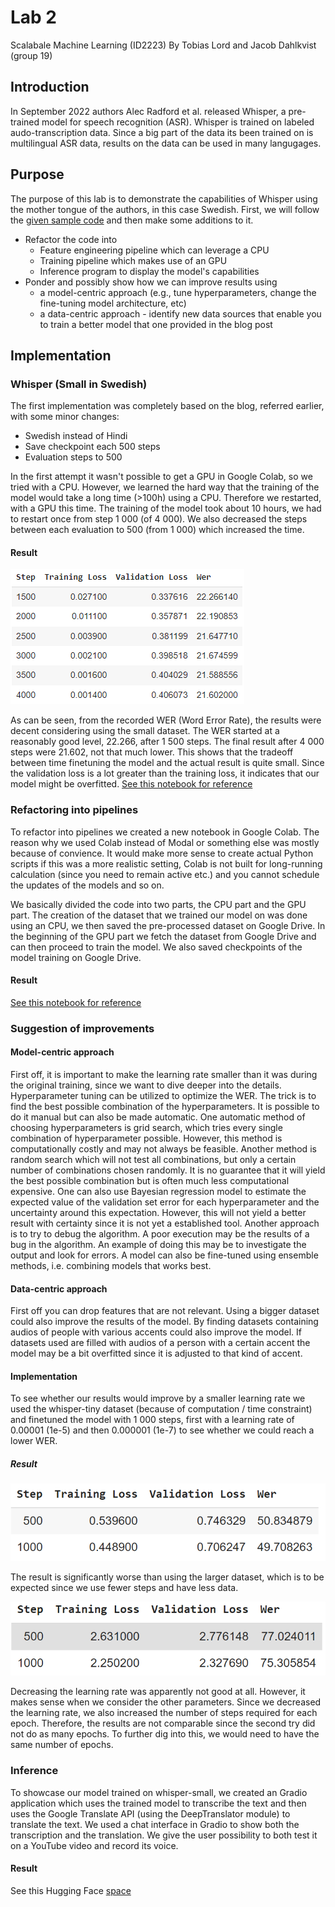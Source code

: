# Lab 2

Scalabale Machine Learning (ID2223)
By Tobias Lord and Jacob Dahlkvist (group 19)

## Introduction

In September 2022 authors Alec Radford et al. released Whisper, a pre-trained model for speech recognition (ASR). Whisper is trained on labeled audo-transcription data. Since a big part of the data its been trained on is multilingual ASR data, results on the data can be used in many langugages.

## Purpose

The purpose of this lab is to demonstrate the capabilities of Whisper using the mother tongue of the authors, in this case Swedish. First, we will follow the [given sample code](https://colab.research.google.com/github/sanchit-gandhi/notebooks/blob/main/fine_tune_whisper.ipynb) and then make some additions to it.

- Refactor the code into
  - Feature engineering pipeline which can leverage a CPU
  - Training pipeline which makes use of an GPU
  - Inference program to display the model's capabilities
- Ponder and possibly show how we can improve results using
  - a model-centric approach (e.g., tune hyperparameters, change the fine-tuning model architecture, etc)
  - a data-centric approach - identify new data sources that enable you to train a better model that one provided in the blog post

## Implementation

### Whisper (Small in Swedish)

The first implementation was completely based on the blog, referred earlier, with some minor changes:

- Swedish instead of Hindi
- Save checkpoint each 500 steps
- Evaluation steps to 500

In the first attempt it wasn't possible to get a GPU in Google Colab, so we tried with a CPU. However, we learned the hard way that the training of the model would take a long time (>100h) using a CPU. Therefore we restarted, with a GPU this time. The training of the model took about 10 hours, we had to restart once from step 1 000 (of 4 000). We also decreased the steps between each evaluation to 500 (from 1 000) which increased the time.

#### Result

![Model result](TrainingResult_WhisperSmall.png "Model results of Whisper Small")

As can be seen, from the recorded WER (Word Error Rate), the results were decent considering using the small dataset. The WER started at a reasonably good level, 22.266, after 1 500 steps. The final result after 4 000 steps were 21.602, not that much lower. This shows that the tradeoff between time finetuning the model and the actual result is quite small. Since the validation loss is a lot greater than the training loss, it indicates that our model might be overfitted. [See this notebook for reference](Fine_tune_whisper_ID2223.ipynb)

### Refactoring into pipelines

To refactor into pipelines we created a new notebook in Google Colab. The reason why we used Colab instead of Modal or something else was mostly because of convience. It would make more sense to create actual Python scripts if this was a more realistic setting, Colab is not built for long-running calculation (since you need to remain active etc.) and you cannot schedule the updates of the models and so on.

We basically divided the code into two parts, the CPU part and the GPU part. The creation of the dataset that we trained our model on was done using an CPU, we then saved the pre-processed dataset on Google Drive. In the beginning of the GPU part we fetch the dataset from Google Drive and can then proceed to train the model. We also saved checkpoints of the model training on Google Drive.

#### Result

[See this notebook for reference](WhisperPipeline.ipynb)

### Suggestion of improvements

#### Model-centric approach

First off, it is important to make the learning rate smaller than it was during the original training, since we want to dive deeper into the details. Hyperparameter tuning can be utilized to optimize the WER. The trick is to find the best possible combination of the hyperparameters. It is possible to do it manual but can also be made automatic. One automatic method of choosing hyperparameters is grid search, which tries every single combination of hyperparameter possible. However, this method is computationally costly and may not always be feasible. Another method is random search which will not test all combinations, but only a certain number of combinations chosen randomly. It is no guarantee that it will yield the best possible combination but is often much less computational expensive. One can also use Bayesian regression model to estimate the expected value of the validation set error for each hyperparameter and the uncertainty around this expectation. However, this will not yield a better result with certainty since it is not yet a established tool. Another approach is to try to debug the algorithm. A poor execution may be the results of a bug in the algorithm. An example of doing this may be to investigate the output and look for errors. A model can also be fine-tuned using ensemble methods, i.e. combining models that works best.

#### Data-centric approach

First off you can drop features that are not relevant. Using a bigger dataset could also improve the results of the model. By finding datasets containing audios of people with various accents could also improve the model. If datasets used are filled with audios of a person with a certain accent the model may be a bit overfitted since it is adjusted to that kind of accent.

#### Implementation

To see whether our results would improve by a smaller learning rate we used the whisper-tiny dataset (because of computation / time constraint) and finetuned the model with 1 000 steps, first with a learning rate of 0.00001 (1e-5) and then 0.000001 (1e-7) to see whether we could reach a lower WER.

##### Result

![Model result](TrainingResult_WhisperTiny_High.png "Model results of Whisper Tiny with learning rate 1e-5")

The result is significantly worse than using the larger dataset, which is to be expected since we use fewer steps and have less data.

![Model result](TrainingResult_WhisperTiny_Low.png "Model results of Whisper Tiny with learning rate 1e-7")

Decreasing the learning rate was apparently not good at all. However, it makes sense when we consider the other parameters. Since we decreased the learning rate, we also increased the number of steps required for each epoch. Therefore, the results are not comparable since the second try did not do as many epochs. To further dig into this, we would need to have the same number of epochs.

### Inference

To showcase our model trained on whisper-small, we created an Gradio application which uses the trained model to transcribe the text and then uses the Google Translate API (using the DeepTranslator module) to translate the text. We used a chat interface in Gradio to show both the transcription and the translation. We give the user possibility to both test it on a YouTube video and record its voice.

#### Result

See this Hugging Face [space](https://huggingface.co/spaces/tlord/whisper-easy-demo)
